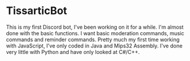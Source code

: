 # TissarticBot

This is my first Discord bot, I've been working on it for a while. I'm almost done with the basic functions. I want basic moderation commands, music commands and reminder commands. Pretty much my first time working with JavaScript, I've only coded in Java and Mips32 Assembly. I've done very little with Python and have only looked at C#/C++.
